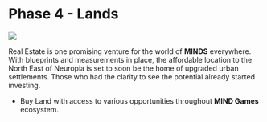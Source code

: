 # Phase 4 - Lands

![](../../.gitbook/assets/Lands.png)

Real Estate is one promising venture for the world of **MINDS** everywhere. With blueprints and measurements in place, the affordable location to the North East of Neuropia is set to soon be the home of upgraded urban settlements. Those who had the clarity to see the potential already started investing.

* Buy Land with access to various opportunities throughout **MIND Games** ecosystem.&#x20;
